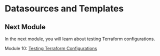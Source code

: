 # Datasources and Templates

## Next Module

In the next module, you will learn about testing Terraform configurations.

Module 10: [Testing Terraform Configurations](../10-testing-terraform)